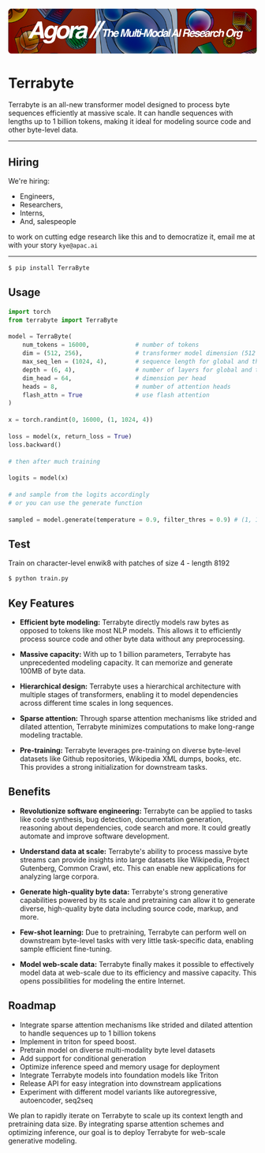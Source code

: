 [![Multi-Modality](agorabanner.png)](https://discord.gg/qUtxnK2NMf)


# Terrabyte

Terrabyte is an all-new transformer model designed to process byte sequences efficiently at massive scale. It can handle sequences with lengths up to 1 billion tokens, making it ideal for modeling source code and other byte-level data.

-----
## Hiring
We're hiring:
* Engineers, 
* Researchers, 
* Interns, 
* And, salespeople 

to work on cutting edge research like this and to democratize it, email me at with your story `kye@apac.ai`

----------

```bash
$ pip install TerraByte
```

## Usage

```python
import torch
from terrabyte import TerraByte 

model = TerraByte(
    num_tokens = 16000,             # number of tokens
    dim = (512, 256),               # transformer model dimension (512 for coarsest, 256 for fine in this example)
    max_seq_len = (1024, 4),        # sequence length for global and then local. this can be more than 2
    depth = (6, 4),                 # number of layers for global and then local. this can be more than 2, but length must match the max_seq_len's
    dim_head = 64,                  # dimension per head
    heads = 8,                      # number of attention heads
    flash_attn = True               # use flash attention
)

x = torch.randint(0, 16000, (1, 1024, 4))

loss = model(x, return_loss = True)
loss.backward()

# then after much training

logits = model(x)

# and sample from the logits accordingly
# or you can use the generate function

sampled = model.generate(temperature = 0.9, filter_thres = 0.9) # (1, 1024, 4)
```

## Test

Train on character-level enwik8 with patches of size 4 - length 8192

```bash
$ python train.py
```


## Key Features

- **Efficient byte modeling:** Terrabyte directly models raw bytes as opposed to tokens like most NLP models. This allows it to efficiently process source code and other byte data without any preprocessing.

- **Massive capacity:** With up to 1 billion parameters, Terrabyte has unprecedented modeling capacity. It can memorize and generate 100MB of byte data.

- **Hierarchical design:** Terrabyte uses a hierarchical architecture with multiple stages of transformers, enabling it to model dependencies across different time scales in long sequences. 

- **Sparse attention:** Through sparse attention mechanisms like strided and dilated attention, Terrabyte minimizes computations to make long-range modeling tractable.

- **Pre-training:** Terrabyte leverages pre-training on diverse byte-level datasets like Github repositories, Wikipedia XML dumps, books, etc. This provides a strong initialization for downstream tasks.

## Benefits

- **Revolutionize software engineering:** Terrabyte can be applied to tasks like code synthesis, bug detection, documentation generation, reasoning about dependencies, code search and more. It could greatly automate and improve software development.

- **Understand data at scale:** Terrabyte's ability to process massive byte streams can provide insights into large datasets like Wikipedia, Project Gutenberg, Common Crawl, etc. This can enable new applications for analyzing large corpora.

- **Generate high-quality byte data:** Terrabyte's strong generative capabilities powered by its scale and pretraining can allow it to generate diverse, high-quality byte data including source code, markup, and more.

- **Few-shot learning:** Due to pretraining, Terrabyte can perform well on downstream byte-level tasks with very little task-specific data, enabling sample efficient fine-tuning.

- **Model web-scale data:** Terrabyte finally makes it possible to effectively model data at web-scale due to its efficiency and massive capacity. This opens possibilities for modeling the entire Internet.


## Roadmap

- Integrate sparse attention mechanisms like strided and dilated attention to handle sequences up to 1 billion tokens
- Implement in triton for speed boost.
- Pretrain model on diverse multi-modality byte level datasets
- Add support for conditional generation 
- Optimize inference speed and memory usage for deployment
- Integrate Terrabyte models into foundation models like Triton
- Release API for easy integration into downstream applications
- Experiment with different model variants like autoregressive, autoencoder, seq2seq

We plan to rapidly iterate on Terrabyte to scale up its context length and pretraining data size. By integrating sparse attention schemes and optimizing inference, our goal is to deploy Terrabyte for web-scale generative modeling.